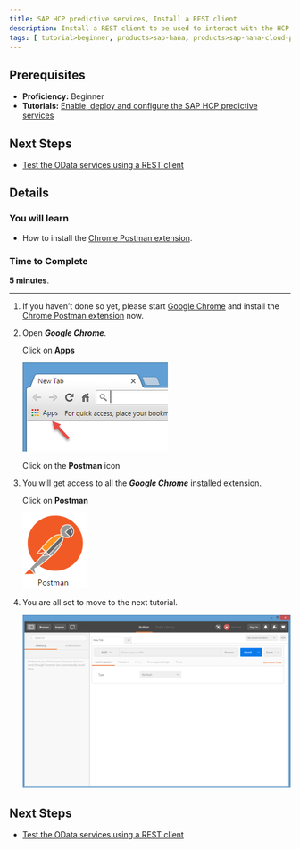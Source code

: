 ```yaml
---
title: SAP HCP predictive services, Install a REST client
description: Install a REST client to be used to interact with the HCP predictive services
tags: [ tutorial>beginner, products>sap-hana, products>sap-hana-cloud-platform, products>sap-hana-cloud-platform-predictive-services, topic>predictive ]
---
```


## Prerequisites
  - **Proficiency:** Beginner
  - **Tutorials:** [Enable, deploy and configure the SAP HCP predictive services](http://go.sap.com/developer/tutorials/hcpps-ps-configure.html)

## Next Steps
  - [Test the OData services using a REST client](http://go.sap.com/developer/tutorials/hcpps-rest-odata.html)

## Details
### You will learn
  - How to install the [Chrome Postman extension](http://chrome.google.com/webstore/detail/postman/fhbjgbiflinjbdggehcddcbncdddomop/).

### Time to Complete
  **5 minutes**.

---

1. If you haven’t done so yet, please start [Google Chrome](http://www.google.com/chrome/browser/desktop/) and install the [Chrome Postman extension](http://chrome.google.com/webstore/detail/postman/fhbjgbiflinjbdggehcddcbncdddomop/) now.

1. Open ***Google Chrome***.

    Click on **Apps**

    ![Google Chrome](1.png)

    Click on the **Postman** icon

1. You will get access to all the ***Google Chrome*** installed extension.

    Click on **Postman**

    ![Postman](2.png)

1. You are all set to move to the next tutorial.

    ![Postman](3.png)

## Next Steps
  - [Test the OData services using a REST client](http://go.sap.com/developer/tutorials/hcpps-rest-odata.html)
